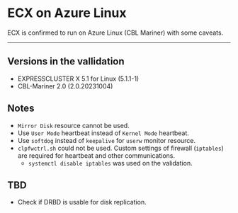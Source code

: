 # ECX on Azure Linux

ECX is confirmed to run on Azure Linux (CBL Mariner) with some caveats.

----

## Versions in the vallidation

- EXPRESSCLUSTER X 5.1 for Linux (5.1.1-1)
- CBL-Mariner 2.0 (2.0.20231004)

## Notes

- `Mirror Disk` resource cannot be used.
- Use `User Mode` heartbeat instead of `Kernel Mode` heartbeat.
- Use `softdog` instead of `keepalive` for `userw` monitor resource.
- `clpfwctrl.sh` could not be used. Custom settings of firewall (`iptables`) are required for heartbeat and other communications.
  - `systemctl disable iptables` was used on the validation.

## TBD

- Check if DRBD is usable for disk replication.
